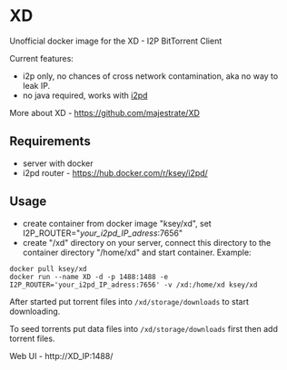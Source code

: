# XD
Unofficial docker image for the XD - I2P BitTorrent Client

Current features:

* i2p only, no chances of cross network contamination, aka no way to leak IP.
* no java required, works with [i2pd](https://github.com/purplei2p/i2pd)

More about XD - https://github.com/majestrate/XD

## Requirements

* server with docker
* i2pd router - https://hub.docker.com/r/ksey/i2pd/

## Usage

* create container from docker image "ksey/xd", set I2P_ROUTER="*your_i2pd_IP_adress*:7656"
* create "/xd" directory on your server, connect this directory to the container directory "/home/xd" and start container. Example:
```
docker pull ksey/xd
docker run --name XD -d -p 1488:1488 -e I2P_ROUTER='your_i2pd_IP_adress:7656' -v /xd:/home/xd ksey/xd
```

After started put torrent files into `/xd/storage/downloads` to start downloading.

To seed torrents put data files into `/xd/storage/downloads` first then add torrent files.

Web UI - http://XD_IP:1488/
